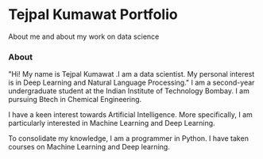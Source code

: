# Tejpal Kumawat Portfolio

About me and about my work on data science

### About
"Hi! My name is Tejpal Kumawat .I am a data scientist. My personal interest is in Deep Learning and Natural Language Processing."
I am a second-year undergraduate student at the Indian Institute of Technology Bombay. I am pursuing  Btech in Chemical Engineering.

I have a keen interest towards Artificial Intelligence. More specifically, I am particularly interested in Machine Learning and Deep Learning.

To consolidate my knowledge, I am a programmer in Python. I have taken courses on Machine Learning and Deep learning.

